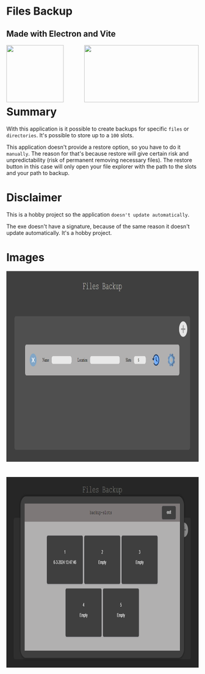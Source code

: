 # Files Backup
## Made with Electron and Vite

<img align="left" src="https://upload.wikimedia.org/wikipedia/commons/thumb/9/91/Electron_Software_Framework_Logo.svg/2048px-Electron_Software_Framework_Logo.svg.png" width= 150 height= 150>
<img align="right" src="https://upload.wikimedia.org/wikipedia/commons/f/f1/Vitejs-logo.svg" width= 300 height=150>
<br><br><br><br><br><br><br>
  
# Summary

With this application is it possible to create backups for specific  ```files``` or  ```directories```.
It's possible to store up to a ```100``` slots.

This application doesn't provide a restore option, so you have to do it ```manually```.
The reason for that's because restore will give certain risk and unpredictability (risk of permanent removing necessary files).
The restore button in this case will only open your file explorer with the path to the slots and your path to backup.

# Disclaimer

This is a hobby project so the application ```doesn't update automatically```.

The exe doesn't have a signature, because of the same reason it doesn't update automatically. It's a hobby project.

# Images
<div style="display: flex; gap: 40px; flex-direction: column; align-items: center;">
    <img src="./markdown/images/profiles.png" width=1000 height=500 alt=profiles>
    <img src="./markdown/images/slots.png" width=1000 height=500 alt=slots>
</div>